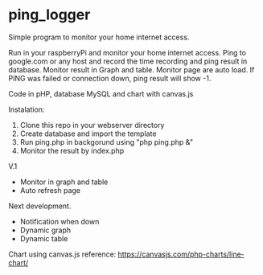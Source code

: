 # ping_logger

Simple program to monitor your home internet access.

Run in your raspberryPi and monitor your home internet access. Ping to google.com or any host and record the time recording and ping result in database. Monitor result in Graph and table. Monitor page are auto load. If PING was failed or connection down, ping result will show -1.

Code in pHP, database MySQL and chart with canvas.js


Instalation:
1. Clone this repo in your webserver directory
2. Create database and import the template
3. Run ping.php in backgorund using "php ping.php &"
4. Monitor the result by index.php

V.1
- Monitor in graph and table
- Auto refresh page

Next development.
- Notification when down
- Dynamic graph
- Dynamic table


Chart using canvas.js
reference: https://canvasjs.com/php-charts/line-chart/